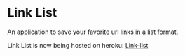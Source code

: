 <h1>Link List</h1>

<p>An application to save your favorite url links in a list format.</p>

<p>Link List is now being hosted on heroku: <a href="http://linklist-nerdy.herokuapp.com/">Link-list</a> </p>